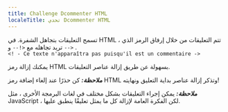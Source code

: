 ```yaml
---
title: Challenge Dcommenter HTML
localeTitle: تحدي Dcommenter HTML
---
```

تسمح التعليقات بتجاهل الشفرة. في HTML ، تتم التعليقات من خلال إرفاق الرمز الذي تريد تجاهله مع `<!--` و `-->` .  
`<! - Ce texte n'apparaîtra pas puisqu'il est un commentaire ->`

يمكنك إزالة رمز HTML بسهولة عن طريق إزالة عناصر التعليقات.

**_ملاحظة:_** كن حذرًا عند إلغاء إضافة رمز HTML وتذكر إزالة عناصر بداية التعليق ونهايته!

**_ملاحظة:_** يمكن إجراء التعليقات بشكل مختلف في لغات البرمجة الأخرى ، مثل JavaScript ، لكن الفكرة العامة لإزالة كل ما يمثل تعليقًا ينطبق عليها.